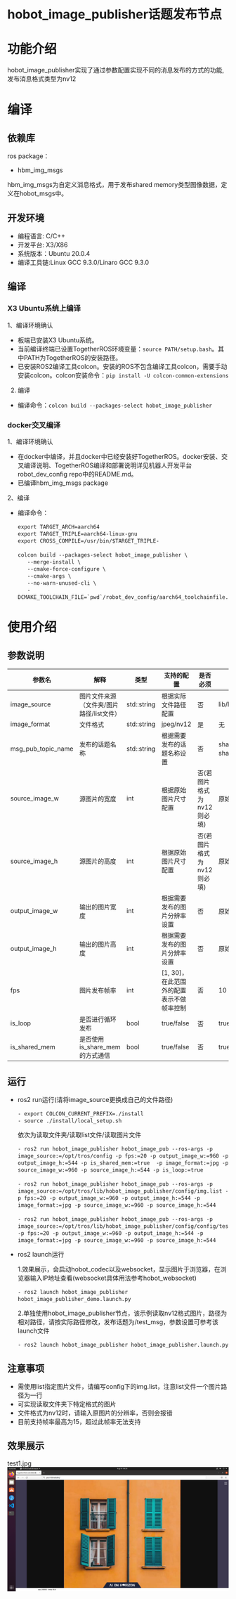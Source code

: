 # hobot_image_publisher话题发布节点

# 功能介绍
hobot_image_publisher实现了通过参数配置实现不同的消息发布的方式的功能,发布消息格式类型为nv12

# 编译

## 依赖库

ros package：

- hbm_img_msgs

hbm_img_msgs为自定义消息格式，用于发布shared memory类型图像数据，定义在hobot_msgs中。

## 开发环境

- 编程语言: C/C++
- 开发平台: X3/X86
- 系统版本：Ubuntu 20.0.4
- 编译工具链:Linux GCC 9.3.0/Linaro GCC 9.3.0

## 编译

### X3 Ubuntu系统上编译

1、编译环境确认
  - 板端已安装X3 Ubuntu系统。
  - 当前编译终端已设置TogetherROS环境变量：`source PATH/setup.bash`。其中PATH为TogetherROS的安装路径。
  - 已安装ROS2编译工具colcon。安装的ROS不包含编译工具colcon，需要手动安装colcon。colcon安装命令：`pip install -U colcon-common-extensions`

2. 编译
  - 编译命令：`colcon build --packages-select hobot_image_publisher`

### docker交叉编译

1、编译环境确认

- 在docker中编译，并且docker中已经安装好TogetherROS。docker安装、交叉编译说明、TogetherROS编译和部署说明详见机器人开发平台robot_dev_config repo中的README.md。
- 已编译hbm_img_msgs package

2、编译

- 编译命令：

  ```
  export TARGET_ARCH=aarch64
  export TARGET_TRIPLE=aarch64-linux-gnu
  export CROSS_COMPILE=/usr/bin/$TARGET_TRIPLE-

  colcon build --packages-select hobot_image_publisher \
     --merge-install \
     --cmake-force-configure \
     --cmake-args \
     --no-warn-unused-cli \
     -DCMAKE_TOOLCHAIN_FILE=`pwd`/robot_dev_config/aarch64_toolchainfile.cmake
  ```


# 使用介绍

## 参数说明
| 参数名          | 解释                | 类型        | 支持的配置                                                   | 是否必须 | 默认值                       |
| --------------- | ------------------- | ----------- | ------------------------------------------------------------ | -------- | ---------------------------- |
| image_source      | 图片文件来源（文件夹/图片路径/list文件）      | std::string | 根据实际文件路径配置 | 否 | lib/hobot_image_publisher/config/image/test1.jpg        |
| image_format   |        文件格式      | std::string     |   jpeg/nv12                     |           是       | 无   |
| msg_pub_topic_name     | 发布的话题名称 | std::string |      根据需要发布的话题名称设置                          | 否       | share_mem默认为"/hbmem_img";不使用share_mem默认为"/image_raw" |
| source_image_w     | 源图片的宽度   | int| 根据原始图片尺寸配置                                    | 否(若图片格式为nv12则必填)      | 原始图片尺寸 |
| source_image_h     | 源图片的高度   | int | 根据原始图片尺寸配置                                   | 否(若图片格式为nv12则必填)     | 原始图片尺寸 |
| output_image_w     | 输出的图片宽度 | int | 根据需要发布的图片分辨率设置                                   | 否        | 原始图片尺寸 |
| output_image_h     | 输出的图片高度 | int | 根据需要发布的图片分辨率设置                                   | 否        | 原始图片尺寸 |
| fps     | 图片发布帧率 | int | [1, 30]，在此范围外的配置表示不做帧率控制                                     | 否       | 10 |
| is_loop     | 是否进行循环发布 | bool | true/false                                 | 否       | true |
| is_shared_mem     | 是否使用is_share_mem的方式通信 | bool | true/false                                      | 否       | true |




## 运行
- ros2 run运行(请将image_source更换成自己的文件路径)
  ```
  - export COLCON_CURRENT_PREFIX=./install
  - source ./install/local_setup.sh
  ```
  依次为读取文件夹/读取list文件/读取图片文件
  ```
  - ros2 run hobot_image_publisher hobot_image_pub --ros-args -p image_source:=/opt/tros/config -p fps:=20 -p output_image_w:=960 -p output_image_h:=544 -p is_shared_mem:=true  -p image_format:=jpg -p source_image_w:=960 -p source_image_h:=544 -p is_loop:=true

  - ros2 run hobot_image_publisher hobot_image_pub --ros-args -p image_source:=/opt/tros/lib/hobot_image_publisher/config/img.list -p fps:=20 -p output_image_w:=960 -p output_image_h:=544 -p image_format:=jpg -p source_image_w:=960 -p source_image_h:=544

  - ros2 run hobot_image_publisher hobot_image_pub --ros-args -p image_source:=/opt/tros/lib/hobot_image_publisher/config/config/test1.jpg -p fps:=20 -p output_image_w:=960 -p output_image_h:=544 -p image_format:=jpg -p source_image_w:=960 -p source_image_h:=544

  ```

- ros2 launch运行

  1.效果展示，会启动hobot_codec以及websocket，显示图片于浏览器，在浏览器输入IP地址查看(websocket具体用法参考hobot_websocket)
    ```
    - ros2 launch hobot_image_publisher hobot_image_publisher_demo.launch.py
    ```

  2.单独使用hobot_image_publisher节点，该示例读取nv12格式图片，路径为相对路径，请按实际路径修改，发布话题为/test_msg，参数设置可参考该launch文件
    ```
    - ros2 launch hobot_image_publisher hobot_image_publisher.launch.py
    ```

## 注意事项
- 需使用list指定图片文件，请编写config下的img.list，注意list文件一个图片路径为一行
- 可实现读取文件夹下特定格式的图片
- 文件格式为nv12时，请输入原图片的分辨率，否则会报错
- 目前支持帧率最高为15，超过此帧率无法支持

## 效果展示
test1.jpg
![image](config/show.png)